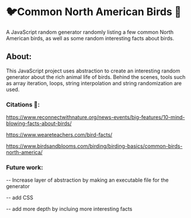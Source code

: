 # 🐦Common North American Birds 🦉

A JavaScript random generator randomly listing a few common North American birds, as well as some random interesting facts about birds.

## About: 

This JavaScript project uses abstraction to create an interesting random generator about the rich animal life of birds. Behind the scenes, tools such as array iteration, loops, string interpolation and string randomization are used.

### Citations 📄: 
https://www.reconnectwithnature.org/news-events/big-features/10-mind-blowing-facts-about-birds/

https://www.weareteachers.com/bird-facts/

https://www.birdsandblooms.com/birding/birding-basics/common-birds-north-america/

### Future work:

-- Increase layer of abstraction by making an executable file for the generator

-- add CSS

-- add more depth by incluing more interesting facts
